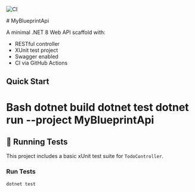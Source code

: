 ![CI](https://github.com/developerandtester/dotnet-api-blueprint/actions/workflows/ci.yml/badge.svg)


﻿# MyBlueprintApi

A minimal .NET 8 Web API scaffold with:

- RESTful controller
- XUnit test project
- Swagger enabled
- CI via GitHub Actions

## Quick Start

Bash
dotnet build
dotnet test
dotnet run --project MyBlueprintApi
=======

## 🧪 Running Tests

This project includes a basic xUnit test suite for `TodoController`.

### Run Tests

```bash
dotnet test
